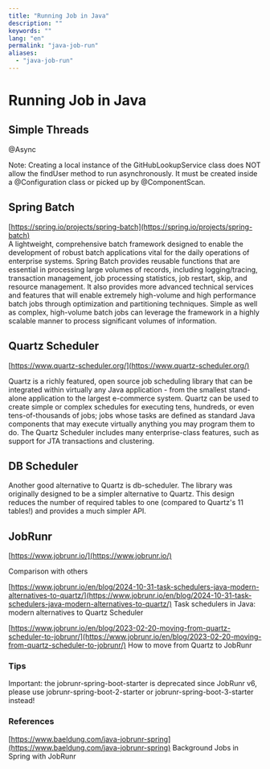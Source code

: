 ```yaml
---
title: "Running Job in Java"
description: ""
keywords: ""
lang: "en"
permalink: "java-job-run"
aliases:
  - "java-job-run"
---
```


# Running Job in Java

## Simple Threads

@Async

Note: Creating a local instance of the GitHubLookupService class does NOT allow the findUser method to run asynchronously. It must be created inside a @Configuration class or picked up by @ComponentScan.

## Spring Batch

[https://spring.io/projects/spring-batch](https://spring.io/projects/spring-batch)  
A lightweight, comprehensive batch framework designed to enable the development of robust batch applications vital for the daily operations of enterprise systems. Spring Batch provides reusable functions that are essential in processing large volumes of records, including logging/tracing, transaction management, job processing statistics, job restart, skip, and resource management. It also provides more advanced technical services and features that will enable extremely high-volume and high performance batch jobs through optimization and partitioning techniques. Simple as well as complex, high-volume batch jobs can leverage the framework in a highly scalable manner to process significant volumes of information.

## Quartz Scheduler

[https://www.quartz-scheduler.org/](https://www.quartz-scheduler.org/)

Quartz is a richly featured, open source job scheduling library that can be integrated within virtually any Java application - from the smallest stand-alone application to the largest e-commerce system. Quartz can be used to create simple or complex schedules for executing tens, hundreds, or even tens-of-thousands of jobs; jobs whose tasks are defined as standard Java components that may execute virtually anything you may program them to do. The Quartz Scheduler includes many enterprise-class features, such as support for JTA transactions and clustering.

## DB Scheduler

Another good alternative to Quartz is db-scheduler. The library was originally designed to be a simpler alternative to Quartz. This design reduces the number of required tables to one (compared to Quartz's 11 tables!) and provides a much simpler API.

## JobRunr

[https://www.jobrunr.io/](https://www.jobrunr.io/)

Comparison with others

[https://www.jobrunr.io/en/blog/2024-10-31-task-schedulers-java-modern-alternatives-to-quartz/](https://www.jobrunr.io/en/blog/2024-10-31-task-schedulers-java-modern-alternatives-to-quartz/) Task schedulers in Java: modern alternatives to Quartz Scheduler

[https://www.jobrunr.io/en/blog/2023-02-20-moving-from-quartz-scheduler-to-jobrunr/](https://www.jobrunr.io/en/blog/2023-02-20-moving-from-quartz-scheduler-to-jobrunr/) How to move from Quartz to JobRunr

### Tips

Important: the jobrunr-spring-boot-starter is deprecated since JobRunr v6, please use jobrunr-spring-boot-2-starter or jobrunr-spring-boot-3-starter instead!

### References

[https://www.baeldung.com/java-jobrunr-spring](https://www.baeldung.com/java-jobrunr-spring) Background Jobs in Spring with JobRunr
